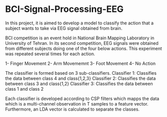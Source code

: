 # BCI-Signal-Processing-EEG
In this project, it is aimed to develop a model to classify the action that a subject wants to take via EEG signal obtained from brain.

BCI competition is an event hold in National Brain Mapping Laboratory in University of Tehran.
In its second competition, EEG signals were obtained from different subjects doing one of the four below actions. This experiment was repeated several times for each action.

1- Finger Movement
2- Arm Movememnt
3- Foot Movement
4- No Action

The classifier is formed based on 3 sub-classifiers.
Classifier 1: Classifies the data between class 4 and class{1,2,3}
Classifier 2: Classifies the data between class 3 and class{1,2}
Classifier 3: Classifies the data between class 1 and class 2

Each classifier is developed according to CSP filters which mapps the data which is a multi-channel observation in T samples to a feature vector. Furthermore, an LDA vector is calculated to separate the classes.
